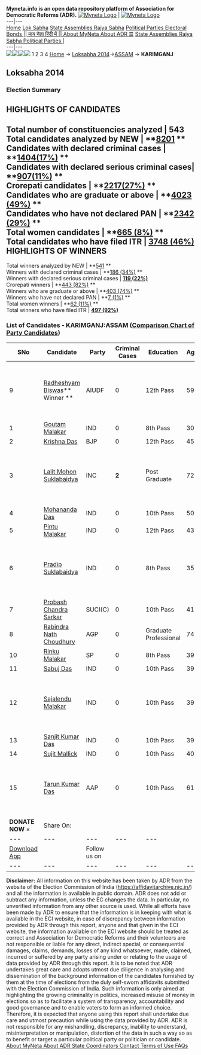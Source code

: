 **Myneta.info is an open data repository platform of Association for Democratic Reforms (ADR).**
[![Myneta Logo](https://www.myneta.info/lib/img/myneta-logo.png)](https://www.myneta.info/) | [![Myneta Logo](https://www.myneta.info/lib/img/adr-logo.png)](https://adrindia.org)  
---|---  
[Home](https://www.myneta.info/) [Lok Sabha](https://www.myneta.info/#ls "Lok Sabha") [ State Assemblies ](https://www.myneta.info/#sa "State Assemblies") [Rajya Sabha](https://www.myneta.info/#rs "Rajya Sabha") [Political Parties ](https://www.myneta.info/party "Political Parties") [ Electoral Bonds ](https://www.myneta.info/electoral_bonds "Electoral Bonds") [ || माय नेता हिंदी में || ](https://translate.google.co.in/translate?prev=hp&hl=en&js=y&u=www.myneta.info&sl=en&tl=hi&history_state0=) [ About MyNeta ](https://adrindia.org/content/about-myneta) [ About ADR ](https://adrindia.org/about-adr/who-we-are) [☰](javascript:void\(0\))
[ State Assemblies ](https://www.myneta.info/#sa "State Assemblies") [ Rajya Sabha ](https://www.myneta.info/#rs "Rajya Sabha") [ Political Parties ](https://www.myneta.info/party "Political Parties")
|   
---|---  
![](https://www.myneta.info/lib/img/banner/banner-1.png)![](https://www.myneta.info/lib/img/banner/banner-2.png)![](https://www.myneta.info/lib/img/banner/banner-3.png)![](https://www.myneta.info/lib/img/banner/banner-4.png)
1  2  3  4 
[Home](https://www.myneta.info/) → [Loksabha 2014](https://www.myneta.info/ls2014/)→[ASSAM](https://www.myneta.info/ls2014/index.php?action=show_constituencies&state_id=3) → **KARIMGANJ**
### 
## Loksabha 2014
###  Election Summary 
HIGHLIGHTS OF CANDIDATES  
---  
Total number of constituencies analyzed |  543   
Total candidates analyzed by NEW | **[8201](https://www.myneta.info/ls2014/index.php?action=summary&subAction=candidates_analyzed&sort=candidate#summary) **  
Candidates with declared criminal cases | **[1404(17%)](https://www.myneta.info/ls2014/index.php?action=summary&subAction=crime&sort=candidate#summary) **  
Candidates with declared serious criminal cases| **[907(11%)](https://www.myneta.info/ls2014/index.php?action=summary&subAction=serious_crime&sort=candidate#summary) **  
Crorepati candidates | **[2217(27%)](https://www.myneta.info/ls2014/index.php?action=summary&subAction=crorepati&sort=candidate#summary) **  
Candidates who are graduate or above | **[4023 (49%)](https://www.myneta.info/ls2014/index.php?action=summary&subAction=education&sort=candidate#summary) **  
Candidates who have not declared PAN | **[2342 (29%)](https://www.myneta.info/ls2014/index.php?action=summary&subAction=without_pan&sort=candidate#summary) **  
Total women candidates | **[665 (8%)](https://www.myneta.info/ls2014/index.php?action=summary&subAction=women_candidate&sort=candidate#summary) **  
Total candidates who have filed ITR | [**3748 (46%)**](https://www.myneta.info/ls2014/index.php?action=summary&subAction=filed_itr&sort=candidate#summary)  
HIGHLIGHTS OF WINNERS  
---  
Total winners analyzed by NEW | **[541](https://www.myneta.info/ls2014/index.php?action=summary&subAction=winner_analyzed&sort=candidate#summary) **  
Winners with declared criminal cases | **[186 (34%)](https://www.myneta.info/ls2014/index.php?action=summary&subAction=winner_crime&sort=candidate#summary) **  
Winners with declared serious criminal cases | **[119 (22%)](https://www.myneta.info/ls2014/index.php?action=summary&subAction=winner_serious_crime&sort=candidate#summary)**  
Crorepati winners | **[443 (82%)](https://www.myneta.info/ls2014/index.php?action=summary&subAction=winner_crorepati&sort=candidate#summary) **  
Winners who are graduate or above | **[403 (74%)](https://www.myneta.info/ls2014/index.php?action=summary&subAction=winner_education&sort=candidate#summary) **  
Winners who have not declared PAN | **[7 (1%)](https://www.myneta.info/ls2014/index.php?action=summary&subAction=winner_without_pan&sort=candidate#summary) **  
Total women winners | **[62 (11%)](https://www.myneta.info/ls2014/index.php?action=summary&subAction=winner_women&sort=candidate#summary) **  
Total winners who have filed ITR | [**497 (92%)**](https://www.myneta.info/ls2014/index.php?action=summary&subAction=winner_filed_itr&sort=candidate#summary)  
### List of Candidates - KARIMGANJ:ASSAM ([Comparison Chart of Party Candidates](https://www.myneta.info/ls2014/comparisonchart.php?constituency_id=25))
SNo | Candidate| Party| Criminal Cases| Education| Age| Total Assets| Liabilities  
---|---|---|---|---|---|---|---  
9  | [Radheshyam Biswas](https://www.myneta.info/ls2014/candidate.php?candidate_id=2240)** Winner ** | AIUDF | 0 | 12th Pass| 59 | ![](https://myneta.info/image_v2.php?myneta_folder=ls2014&candidate_id=2240&col=ta) | ![](https://myneta.info/image_v2.php?myneta_folder=ls2014&candidate_id=2240&col=lia)  
1  | [Goutam Malakar](https://www.myneta.info/ls2014/candidate.php?candidate_id=2250) | IND | 0 | 8th Pass| 30 | Rs 2,42,000 ~ 2 Lacs+ | Rs 0 ~   
2  | [Krishna Das](https://www.myneta.info/ls2014/candidate.php?candidate_id=76) | BJP | 0 | 12th Pass| 45 | Rs 27,94,334 ~ 27 Lacs+ | Rs 0 ~   
3  | [Lalit Mohon Suklabaidya](https://www.myneta.info/ls2014/candidate.php?candidate_id=2246) | INC | **2** | Post Graduate| 72 | ![](https://myneta.info/image_v2.php?myneta_folder=ls2014&candidate_id=2246&col=ta) | ![](https://myneta.info/image_v2.php?myneta_folder=ls2014&candidate_id=2246&col=lia)  
4  | [Mohananda Das](https://www.myneta.info/ls2014/candidate.php?candidate_id=2251) | IND | 0 | 10th Pass| 50 | Rs 6,00,000 ~ 6 Lacs+ | Rs 0 ~   
5  | [Pintu Malakar](https://www.myneta.info/ls2014/candidate.php?candidate_id=2244) | IND | 0 | 12th Pass| 43 | Rs 4,40,000 ~ 4 Lacs+ | Rs 0 ~   
6  | [Pradip Suklabaidya](https://www.myneta.info/ls2014/candidate.php?candidate_id=2253) | IND | 0 | 8th Pass| 35 | ![](https://myneta.info/image_v2.php?myneta_folder=ls2014&candidate_id=2253&col=ta) | ![](https://myneta.info/image_v2.php?myneta_folder=ls2014&candidate_id=2253&col=lia)  
7  | [Probash Chandra Sarkar](https://www.myneta.info/ls2014/candidate.php?candidate_id=2239) | SUCI(C) | 0 | 10th Pass| 41 | Rs 30,000 ~ 30 Thou+ | Rs 0 ~   
8  | [Rabindra Nath Choudhury](https://www.myneta.info/ls2014/candidate.php?candidate_id=2252) | AGP | 0 | Graduate Professional| 74 | Rs 1,55,46,810 ~ 1 Crore+ | Rs 0 ~   
10  | [Rinku Malakar](https://www.myneta.info/ls2014/candidate.php?candidate_id=2241) | SP | 0 | 8th Pass| 39 | Rs 5,33,500 ~ 5 Lacs+ | Rs 13,000 ~ 13 Thou+  
11  | [Sabuj Das](https://www.myneta.info/ls2014/candidate.php?candidate_id=2242) | IND | 0 | 10th Pass| 39 | Rs 3,32,000 ~ 3 Lacs+ | Rs 0 ~   
12  | [Sajalendu Malakar](https://www.myneta.info/ls2014/candidate.php?candidate_id=2243) | IND | 0 | 10th Pass| 39 | ![](https://myneta.info/image_v2.php?myneta_folder=ls2014&candidate_id=2243&col=ta) | ![](https://myneta.info/image_v2.php?myneta_folder=ls2014&candidate_id=2243&col=lia)  
13  | [Sanjit Kumar Das](https://www.myneta.info/ls2014/candidate.php?candidate_id=2249) | IND | 0 | 10th Pass| 39 | Rs 6,40,607 ~ 6 Lacs+ | Rs 0 ~   
14  | [Sujit Mallick](https://www.myneta.info/ls2014/candidate.php?candidate_id=2247) | IND | 0 | 10th Pass| 40 | Rs 2,00,042 ~ 2 Lacs+ | Rs 0 ~   
15  | [Tarun Kumar Das](https://www.myneta.info/ls2014/candidate.php?candidate_id=2248) | AAP | 0 | 10th Pass| 61 | ![](https://myneta.info/image_v2.php?myneta_folder=ls2014&candidate_id=2248&col=ta) | ![](https://myneta.info/image_v2.php?myneta_folder=ls2014&candidate_id=2248&col=lia)  
|  **DONATE NOW** × |  Share On:  | [](https://api.whatsapp.com/send?text=https%3A%2F%2Fmyneta.info%2Fpunjab2022%2Findex.php%3Faction%3Dshow_constituencies%26state_id%3D19) | [](https://www.facebook.com/sharer/sharer.php?u=https%3A%2F%2Fmyneta.info%2Fpunjab2022%2Findex.php%3Faction%3Dshow_constituencies%26state_id%3D19) | [](https://twitter.com/share?url=https%3A%2F%2Fmyneta.info%2Fpunjab2022%2Findex.php%3Faction%3Dshow_constituencies%26state_id%3D19)  
---|---|---|---|---  
| [ Download App ](https://play.google.com/store/apps/details?id=com.webrosoft.myneta1&pcampaignid=pcampaignidMKT-Other-global-all-co-prtnr-py-PartBadge-Mar2515-1) | [](https://play.google.com/store/apps/details?id=com.webrosoft.myneta1&pcampaignid=pcampaignidMKT-Other-global-all-co-prtnr-py-PartBadge-Mar2515-1) |  Follow us on  | [](https://www.facebook.com/adrindia.org/) | [](https://twitter.com/adrspeaks) | [](https://groups.google.com/g/national-election-watch?hl=en&pli=1) | [](https://www.instagram.com/adrspeaks/) | [](https://www.youtube.com/user/adrspeaks) | [](https://sharechat.com/profile/adrspeaks)  
---|---|---|---|---|---|---|---|---  
**Disclaimer:** All information on this website has been taken by ADR from the website of the Election Commission of India (https://affidavitarchive.nic.in/) and all the information is available in public domain. ADR does not add or subtract any information, unless the EC changes the data. In particular, no unverified information from any other source is used. While all efforts have been made by ADR to ensure that the information is in keeping with what is available in the ECI website, in case of discrepancy between information provided by ADR through this report, anyone and that given in the ECI website, the information available on the ECI website should be treated as correct and Association for Democratic Reforms and their volunteers are not responsible or liable for any direct, indirect special, or consequential damages, claims, demands, losses of any kind whatsoever, made, claimed, incurred or suffered by any party arising under or relating to the usage of data provided by ADR through this report. It is to be noted that ADR undertakes great care and adopts utmost due diligence in analysing and dissemination of the background information of the candidates furnished by them at the time of elections from the duly self-sworn affidavits submitted with the Election Commission of India. Such information is only aimed at highlighting the growing criminality in politics, increased misuse of money in elections so as to facilitate a system of transparency, accountability and good governance and to enable voters to form an informed choice. Therefore, it is expected that anyone using this report shall undertake due care and utmost precaution while using the data provided by ADR. ADR is not responsible for any mishandling, discrepancy, inability to understand, misinterpretation or manipulation, distortion of the data in such a way so as to benefit or target a particular political party or politician or candidate. 
[ About MyNeta ](https://adrindia.org/content/about-myneta) [ About ADR ](https://adrindia.org/about-adr/who-we-are) [ State Coordinators ](https://adrindia.org/about-adr/state-coordinators) [ Contact ](https://adrindia.org/contact-us) [ Terms of Use ](https://adrindia.org/content/adr-terms-use) [ FAQs ](https://adrindia.org/content/faqs)
